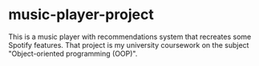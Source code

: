 # music-player-project
This is a music player with recommendations system that recreates some Spotify features. That project is my university coursework on the subject "Object-oriented programming (OOP)".
